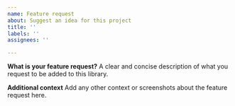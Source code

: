 ```yaml
---
name: Feature request
about: Suggest an idea for this project
title: ''
labels: ''
assignees: ''

---
```


**What is your feature request?**
A clear and concise description of what you request to be added to this library.

**Additional context**
Add any other context or screenshots about the feature request here.
